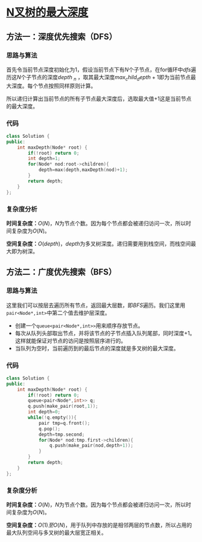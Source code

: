 # [N叉树的最大深度](https://leetcode-cn.com/problems/maximum-depth-of-n-ary-tree/)

## 方法一：深度优先搜索（DFS）

### 思路与算法

首先令当前节点深度初始化为1，假设当前节点下有$N$个子节点，在for循环中$dfs$遍历这$N$个子节点的深度$depth$ <sub>$n$</sub> ，取其最大深度$max_child_depth+1$即为当前节点最大深度。每个节点按照同样原则计算。

所以递归计算出当前节点的所有子节点最大深度后，选取最大值+1这是当前节点的最大深度。

### 代码

```c++
class Solution {
public:
    int maxDepth(Node* root) {
        if(!root) return 0;
        int depth=1;
        for(Node* nod:root->children){
            depth=max(depth,maxDepth(nod)+1);
        }
        return depth;
    }
};
```

### 复杂度分析

**时间复杂度：**$O(N)$，$N$为节点个数。因为每个节点都会被递归访问一次，所以时间复杂度为$O(N)$。

**空间复杂度：**$O(depth)$，$depth$为多叉树深度。递归需要用到栈空间，而栈空间最大即为树深。

## 方法二：广度优先搜索（BFS）

### 思路与算法

这里我们可以按层去遍历所有节点，返回最大层数，即$BFS$遍历。我们这里用``pair<Node*,int>``中第二个值去维护层深度。

- 创建一个``queue<pair<Node*,int>>``用来顺序存放节点。
- 每次从队列头部取出节点，并将该节点的子节点插入队列尾部，同时深度+1。这样就能保证对节点的访问是按照层序进行的。
- 当队列为空时，当前遍历到的最后节点的深度就是多叉树的最大深度。

### 代码

```c++
class Solution {
public:
    int maxDepth(Node* root) {
        if(!root) return 0;
        queue<pair<Node*,int>> q;
        q.push(make_pair(root,1));
        int depth=0;
        while(!q.empty()){
            pair tmp=q.front();
            q.pop();
            depth=tmp.second;
            for(Node* nod:tmp.first->children){
                q.push(make_pair(nod,depth+1));
            }
        }
        return depth;
    }
};
```

### 复杂度分析

**时间复杂度：**$O(N)$，$N$为节点个数。因为每个节点都会被递归访问一次，所以时间复杂度为$O(N)$。

**空间复杂度：**$O(1)至O(N)$，用于队列中存放的是相邻两层的节点数，所以占用的最大队列空间与多叉树的最大层宽正相关。